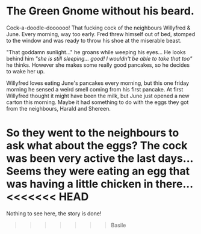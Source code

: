 # The Green Gnome without his beard.

Cock-a-doodle-doooooo!
That fucking cock of the neighbours Willyfred & June. Every morning, way too early.
Fred threw himself out of bed, stomped to the window and was ready to throw his shoe at the miserable beast.

"That goddamn sunlight..." he groans while weeping his eyes... He looks behind him _"she is still sleeping... good! I wouldn't be able to take that too"_ he thinks.
However she makes some really good pancakes, so he decides to wake her up.

Willyfred loves eating June's pancakes every morning, but this one friday morning he sensed a weird smell coming from his first pancake.
At first Willyfred thought it might have been the milk, but June just opened a new carton this morning.
Maybe it had something to do with the eggs they got from the neighbours, Harald and Shereen.

So they went to the neighbours to ask what about the eggs?
The cock was been very active the last days...
Seems they were eating an egg that was having a little chicken in there...
<<<<<<< HEAD
=======


Nothing to see here, the story is done!
>>>>>>> Basile
